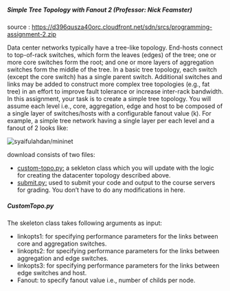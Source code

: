 #####  Simple Tree Topology with Fanout 2 (Professor: Nick Feamster)
source : https://d396qusza40orc.cloudfront.net/sdn/srcs/programming-assignment-2.zip

<j>Data center networks typically have a tree-like topology. End-hosts connect to top-of-rack switches, which form the leaves (edges) of the tree; one or more core switches form the root; and one or more layers of aggregation switches form the middle of the tree. In a basic tree topology, each switch (except the core switch) has a single parent switch. Additional switches
and links may be added to construct more complex tree topologies (e.g., fat tree) in an effort to improve fault tolerance or increase inter-rack bandwidth. In this assignment, your task is to create a simple tree topology. You will assume each level i.e., core, aggregation, edge and host to be composed of a single layer of switches/hosts with a configurable fanout value (k). For example, a simple tree network having a single layer per each level and a fanout of 2 looks like:</j>

<img src="https://github.com/syaifulahdan/mininet/blob/master/image/Screenshot%20from%202016-04-02%2002:44:01.png" align="center" title="syaifulahdan/mininet" />

download consists of two files:


- <a href="https://github.com/syaifulahdan/mininet/blob/master/py-custop_tree_topology_with_Fanout2-custom_topo.py">custom-topo.py:</a> a sekleton class which you will update with the logic for creating the datacenter topology described above.
- <a href="https://github.com/syaifulahdan/mininet/blob/master/py-custop_tree_topology_with_Fanout2-submit.py">submit.py:</a>  used to submit your code and output to the course servers for grading. You don’t have to do any modifications in here.

##### CustomTopo.py
The skeleton class takes following arguments as input:
- linkopts1: for specifying performance parameters for the links between core and aggregation switches.
- linkopts2: for specifying performance parameters for the links between aggregation and edge switches.
- linkopts3: for specifying performance parameters for the links between edge switches and host.
- Fanout: to specify fanout value i.e., number of childs per node.
